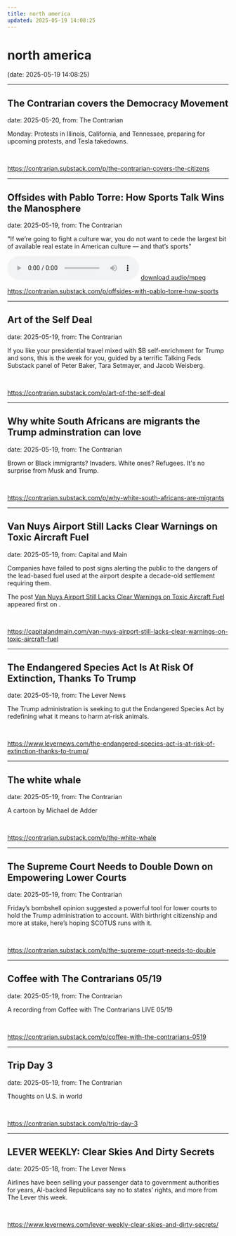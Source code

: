 ```yaml
---
title: north america
updated: 2025-05-19 14:08:25
---
```


# north america

(date: 2025-05-19 14:08:25)

---

## The Contrarian covers the Democracy Movement

date: 2025-05-20, from: The Contrarian

Monday: Protests in Illinois, California, and Tennessee, preparing for upcoming protests, and Tesla takedowns. 

<br> 

<https://contrarian.substack.com/p/the-contrarian-covers-the-citizens>

---

## Offsides with Pablo Torre: How Sports Talk Wins the Manosphere

date: 2025-05-19, from: The Contrarian

"If we&#8217;re going to fight a culture war, you do not want to cede the largest bit of available real estate in American culture &#8212; and that&#8217;s sports" 

<audio crossorigin="anonymous" controls="controls">
<source type="audio/mpeg" src="https://api.substack.com/feed/podcast/163935864/1e998fb56bcd112f64a97035778f96a9.mp3"></source>
</audio> <a href="https://api.substack.com/feed/podcast/163935864/1e998fb56bcd112f64a97035778f96a9.mp3" target="_blank">download audio/mpeg</a><br> 

<https://contrarian.substack.com/p/offsides-with-pablo-torre-how-sports>

---

## Art of the Self Deal

date: 2025-05-19, from: The Contrarian

If you like your presidential travel mixed with $B self-enrichment for Trump and sons, this is the week for you, guided by a terrific Talking Feds Substack panel of Peter Baker, Tara Setmayer, and Jacob Weisberg. 

<br> 

<https://contrarian.substack.com/p/art-of-the-self-deal>

---

## Why white South Africans are migrants the Trump adminstration can love

date: 2025-05-19, from: The Contrarian

Brown or Black immigrants? Invaders. White ones? Refugees. It's no surprise from Musk and Trump. 

<br> 

<https://contrarian.substack.com/p/why-white-south-africans-are-migrants>

---

## Van Nuys Airport Still Lacks Clear Warnings on Toxic Aircraft Fuel

date: 2025-05-19, from: Capital and Main

<p>Companies have failed to post signs alerting the public to the dangers of the lead-based fuel used at the airport despite a decade-old settlement requiring them.</p>
<p>The post <a href="https://capitalandmain.com/van-nuys-airport-still-lacks-clear-warnings-on-toxic-aircraft-fuel">Van Nuys Airport Still Lacks Clear Warnings on Toxic Aircraft Fuel</a> appeared first on <a href="https://capitalandmain.com"></a>.</p>
 

<br> 

<https://capitalandmain.com/van-nuys-airport-still-lacks-clear-warnings-on-toxic-aircraft-fuel>

---

##  The Endangered Species Act Is At Risk Of Extinction, Thanks To Trump 

date: 2025-05-19, from: The Lever News

 The Trump administration is seeking to gut the Endangered Species Act by redefining what it means to harm at-risk animals.  

<br> 

<https://www.levernews.com/the-endangered-species-act-is-at-risk-of-extinction-thanks-to-trump/>

---

## The white whale

date: 2025-05-19, from: The Contrarian

A cartoon by Michael de Adder 

<br> 

<https://contrarian.substack.com/p/the-white-whale>

---

## The Supreme Court Needs to Double Down on Empowering Lower Courts

date: 2025-05-19, from: The Contrarian

Friday&#8217;s bombshell opinion suggested a powerful tool for lower courts to hold the Trump administration to account. With birthright citizenship and more at stake, here&#8217;s hoping SCOTUS runs with it. 

<br> 

<https://contrarian.substack.com/p/the-supreme-court-needs-to-double>

---

## Coffee with The Contrarians 05/19

date: 2025-05-19, from: The Contrarian

A recording from Coffee with The Contrarians LIVE 05/19 

<br> 

<https://contrarian.substack.com/p/coffee-with-the-contrarians-0519>

---

## Trip Day 3

date: 2025-05-19, from: The Contrarian

Thoughts on U.S. in world 

<br> 

<https://contrarian.substack.com/p/trip-day-3>

---

##  LEVER WEEKLY: Clear Skies And Dirty Secrets 

date: 2025-05-18, from: The Lever News

 Airlines have been selling your passenger data to government authorities for years, AI-backed Republicans say no to states’ rights, and more from The Lever this week.  

<br> 

<https://www.levernews.com/lever-weekly-clear-skies-and-dirty-secrets/>

